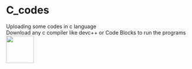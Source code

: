 # C_codes
Uploading some codes in c language <br>
Download any c compiler like devc++ or Code Blocks to run the programs 
<br>
<img src="https://upload.wikimedia.org/wikipedia/commons/thumb/1/18/C_Programming_Language.svg/1200px-C_Programming_Language.svg.png" 
style="height:75px">
